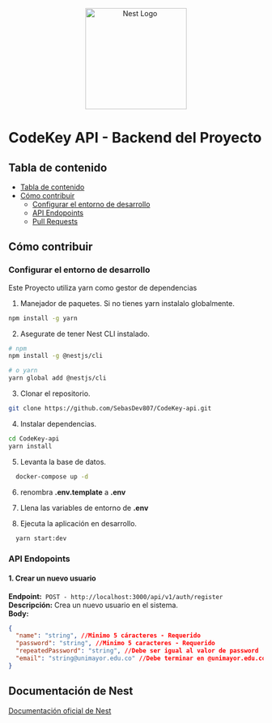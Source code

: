 <p align="center">
  <a href="http://nestjs.com/" target="blank"><img src="https://nestjs.com/img/logo-small.svg" width="200" alt="Nest Logo" /></a>
</p>

# CodeKey API - Backend del Proyecto

## Tabla de contenido

- [Tabla de contenido](#tabla-de-contenido)
- [Cómo contribuir](#cómo-contribuir)
  <!-- - [Contributor Behavior](#contributor-behavior) -->
  - [Configurar el entorno de desarrollo](#configurar-el-entorno-de-desarrollo)
  - [API Endopoints](#api-endopoints)
  - [Pull Requests](#pull-requests)
  <!-- - [License](#license) -->

## Cómo contribuir

### Configurar el entorno de desarrollo

Este Proyecto utiliza yarn como gestor de dependencias

1. Manejador de paquetes. Si no tienes yarn instalalo globalmente.

```bash
npm install -g yarn
```

2. Asegurate de tener Nest CLI instalado.

```bash
# npm
npm install -g @nestjs/cli

# o yarn
yarn global add @nestjs/cli
```

3. Clonar el repositorio.

```bash
git clone https://github.com/SebasDev807/CodeKey-api.git
```

4. Instalar dependencias.

```bash
cd CodeKey-api
yarn install
```

5. Levanta la base de datos.

```bash
  docker-compose up -d
```

6. renombra **.env.template** a **.env**

7. Llena las variables de entorno de **.env**

8. Ejecuta la aplicación en desarrollo.

```bash
  yarn start:dev
```

### API Endopoints

#### 1. Crear un nuevo usuario

**Endpoint:**` POST - http://localhost:3000/api/v1/auth/register`  
**Descripción:** Crea un nuevo usuario en el sistema.  
**Body:**

```json
{
  "name": "string", //Minimo 5 cáracteres - Requerido
  "password": "string", //Minimo 5 caracteres - Requerido
  "repeatedPassword": "string", //Debe ser igual al valor de password
  "email": "string@unimayor.edu.co" //Debe terminar en @unimayor.edu.co
}
```

## Documentación de Nest

[Documentación oficial de Nest](https://nestjs.com/)
